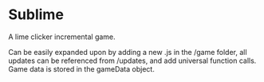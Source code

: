# Sublime
A lime clicker incremental game.

Can be easily expanded upon by adding a new .js in the /game folder, all updates can be referenced from /updates, and add universal function calls.
Game data is stored in the gameData object.
